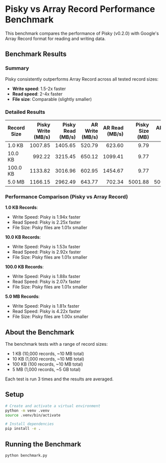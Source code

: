 # Pisky vs Array Record Performance Benchmark

This benchmark compares the performance of Pisky (v0.2.0) with Google's Array Record format for reading and writing data.

## Benchmark Results

### Summary
Pisky consistently outperforms Array Record across all tested record sizes:
- **Write speed**: 1.5-2x faster
- **Read speed**: 2-4x faster 
- **File size**: Comparable (slightly smaller)

### Detailed Results

| Record Size | Pisky Write (MB/s) | Pisky Read (MB/s) | AR Write (MB/s) | AR Read (MB/s) | Pisky Size (MB) | AR Size (MB) |
|-------------|-------------------:|------------------:|----------------:|---------------:|----------------:|-------------:|
| 1.0 KB      |            1007.85 |           1405.65 |          520.79 |         623.60 |            9.79 |         9.88 |
| 10.0 KB     |             992.22 |           3215.45 |          650.12 |        1099.41 |            9.77 |         9.88 |
| 100.0 KB    |            1133.82 |           3016.96 |          602.95 |        1454.67 |            9.77 |         9.88 |
| 5.0 MB      |            1166.15 |           2962.49 |          643.77 |         702.34 |         5001.88 |      5002.06 |

### Performance Comparison (Pisky vs Array Record)

**1.0 KB Records**:
- Write Speed: Pisky is 1.94x faster
- Read Speed: Pisky is 2.25x faster
- File Size: Pisky files are 1.01x smaller

**10.0 KB Records**:
- Write Speed: Pisky is 1.53x faster
- Read Speed: Pisky is 2.92x faster
- File Size: Pisky files are 1.01x smaller

**100.0 KB Records**:
- Write Speed: Pisky is 1.88x faster
- Read Speed: Pisky is 2.07x faster
- File Size: Pisky files are 1.01x smaller

**5.0 MB Records**:
- Write Speed: Pisky is 1.81x faster
- Read Speed: Pisky is 4.22x faster
- File Size: Pisky files are 1.00x smaller

## About the Benchmark

The benchmark tests with a range of record sizes:
- 1 KB (10,000 records, ~10 MB total)
- 10 KB (1,000 records, ~10 MB total)
- 100 KB (100 records, ~10 MB total)
- 5 MB (1,000 records, ~5 GB total)

Each test is run 3 times and the results are averaged.

## Setup

```bash
# Create and activate a virtual environment
python -m venv .venv
source .venv/bin/activate

# Install dependencies
pip install -e .
```

## Running the Benchmark

```bash
python benchmark.py
```